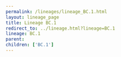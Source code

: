 ```yaml
---
permalink: /lineages/lineage_BC.1.html
layout: lineage_page
title: Lineage BC.1
redirect_to: ../lineage.html?lineage=BC.1
lineage: BC.1
parent: 
children: ['BC.1']
---
```

